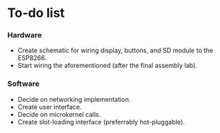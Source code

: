 # To-do list

### Hardware
- Create schematic for wiring display, buttons, and SD module to the ESP8266.
- Start wiring the aforementioned (after the final assembly lab).

### Software
- Decide on networking implementation.
- Create user interface.
- Decide on microkernel calls.
- Create slot-loading interface (preferrably hot-pluggable).
